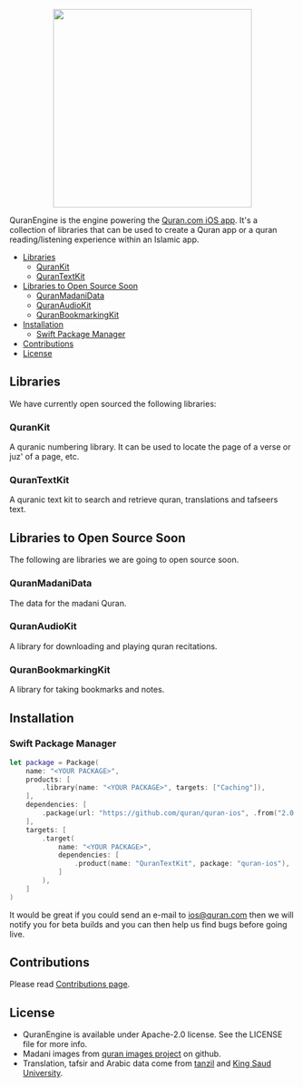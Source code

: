 
<p align="center">
    <img src="https://user-images.githubusercontent.com/5665498/147855777-fc7d645c-6522-4bb3-8886-32c9f90b20df.png" width="350pt">
</p>

QuranEngine is the engine powering the [Quran.com iOS app](https://itunes.apple.com/app/id1118663303). It's a collection of libraries that can be used to create a Quran app or a quran reading/listening experience within an Islamic app.

- [Libraries](#libraries)
  - [QuranKit](#qurankit)
  - [QuranTextKit](#qurantextkit)
- [Libraries to Open Source Soon](#libraries-to-open-source-soon)
  - [QuranMadaniData](#quranmadanidata)
  - [QuranAudioKit](#quranaudiokit)
  - [QuranBookmarkingKit](#quranbookmarkingkit)
- [Installation](#installation)
  - [Swift Package Manager](#swift-package-manager)
- [Contributions](#contributions)
- [License](#license)

## Libraries

We have currently open sourced the following libraries:

### QuranKit
A quranic numbering library. It can be used to locate the page of a verse or juz' of a page, etc.

### QuranTextKit
A quranic text kit to search and retrieve quran, translations and tafseers text.


## Libraries to Open Source Soon

The following are libraries we are going to open source soon.

### QuranMadaniData

The data for the madani Quran.

### QuranAudioKit

A library for downloading and playing quran recitations.

### QuranBookmarkingKit

A library for taking bookmarks and notes.


## Installation

### Swift Package Manager

```swift
let package = Package(
    name: "<YOUR PACKAGE>",
    products: [
        .library(name: "<YOUR PACKAGE>", targets: ["Caching"]),
    ],
    dependencies: [
        .package(url: "https://github.com/quran/quran-ios", .from("2.0.1")),
    ],
    targets: [
        .target(
            name: "<YOUR PACKAGE>",
            dependencies: [
                .product(name: "QuranTextKit", package: "quran-ios"),
            ]
        ),
    ]
)
```

It would be great if you could send an e-mail to ios@quran.com then we will notify you for beta builds and you can then help us find bugs before going live.

## Contributions
Please read [Contributions page](https://github.com/quran/quran-ios/wiki/Contributions).

## License

* QuranEngine is available under Apache-2.0 license. See the LICENSE file for more info.
* Madani images from [quran images project](https://github.com/quran/quran.com-images) on github.
* Translation, tafsir and Arabic data come from [tanzil](http://tanzil.net) and [King Saud University](https://quran.ksu.edu.sa).

